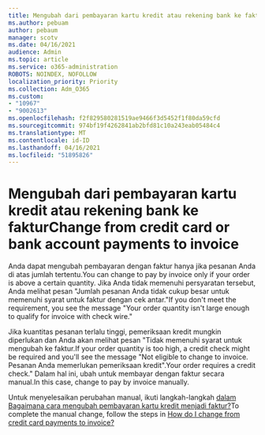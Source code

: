 ```yaml
---
title: Mengubah dari pembayaran kartu kredit atau rekening bank ke faktur
ms.author: pebuam
author: pebaum
manager: scotv
ms.date: 04/16/2021
audience: Admin
ms.topic: article
ms.service: o365-administration
ROBOTS: NOINDEX, NOFOLLOW
localization_priority: Priority
ms.collection: Adm_O365
ms.custom:
- "10967"
- "9002613"
ms.openlocfilehash: f2f829580281519ae9466f3d5452f1f80da59cfd
ms.sourcegitcommit: 974bf19f4262841ab2bfd81c10a243eab05484c4
ms.translationtype: MT
ms.contentlocale: id-ID
ms.lasthandoff: 04/16/2021
ms.locfileid: "51895826"
---
```

# <a name="change-from-credit-card-or-bank-account-payments-to-invoice"></a><span data-ttu-id="1b5f0-102">Mengubah dari pembayaran kartu kredit atau rekening bank ke faktur</span><span class="sxs-lookup"><span data-stu-id="1b5f0-102">Change from credit card or bank account payments to invoice</span></span>

<span data-ttu-id="1b5f0-103">Anda dapat mengubah pembayaran dengan faktur hanya jika pesanan Anda di atas jumlah tertentu.</span><span class="sxs-lookup"><span data-stu-id="1b5f0-103">You can change to pay by invoice only if your order is above a certain quantity.</span></span> <span data-ttu-id="1b5f0-104">Jika Anda tidak memenuhi persyaratan tersebut, Anda melihat pesan "Jumlah pesanan Anda tidak cukup besar untuk memenuhi syarat untuk faktur dengan cek antar."</span><span class="sxs-lookup"><span data-stu-id="1b5f0-104">If you don't meet the requirement, you see the message "Your order quantity isn't large enough to qualify for invoice with check wire."</span></span> 

<span data-ttu-id="1b5f0-105">Jika kuantitas pesanan terlalu tinggi, pemeriksaan kredit mungkin diperlukan dan Anda akan melihat pesan "Tidak memenuhi syarat untuk mengubah ke faktur.</span><span class="sxs-lookup"><span data-stu-id="1b5f0-105">If your order quantity is too high, a credit check might be required and you'll see the message "Not eligible to change to invoice.</span></span> <span data-ttu-id="1b5f0-106">Pesanan Anda memerlukan pemeriksaan kredit".</span><span class="sxs-lookup"><span data-stu-id="1b5f0-106">Your order requires a credit check."</span></span> <span data-ttu-id="1b5f0-107">Dalam hal ini, ubah untuk membayar dengan faktur secara manual.</span><span class="sxs-lookup"><span data-stu-id="1b5f0-107">In this case, change to pay by invoice manually.</span></span> 

<span data-ttu-id="1b5f0-108">Untuk menyelesaikan perubahan manual, ikuti langkah-langkah [dalam Bagaimana cara mengubah pembayaran kartu kredit menjadi faktur?](https://docs.microsoft.com/alchemyinsights/how-do-i-change-from-credit-card-payments-to-invoice)</span><span class="sxs-lookup"><span data-stu-id="1b5f0-108">To complete the manual change, follow the steps in [How do I change from credit card payments to invoice?](https://docs.microsoft.com/alchemyinsights/how-do-i-change-from-credit-card-payments-to-invoice)</span></span>